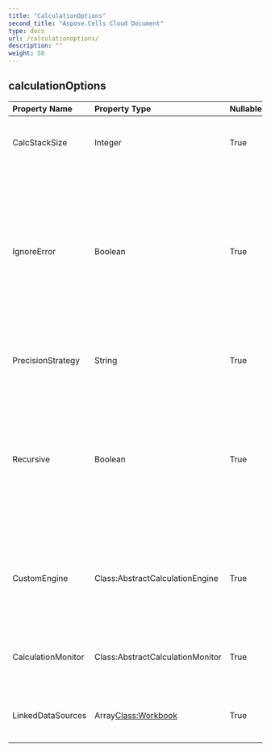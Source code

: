 ```yaml
---
title: "CalculationOptions"
second_title: "Aspose.Cells Cloud Document"
type: docs
url: /calculationoptions/
description: ""
weight: 50
---
```


## **calculationOptions**

 

| Property Name | Property Type | Nullable |  ReadOnly | DefaultValue | Description | 
| :- | :- | :- |:- |  :- | :- |
| CalcStackSize | Integer | True |  False |  | Specifies the stack size for calculating cells recursively.  |  
| IgnoreError | Boolean | True |  False |  | Indicates whether errors encountered while calculating formulas should be ignored.            The error may be unsupported function, external links, etc.            The default value is true.  |  
| PrecisionStrategy | String | True |  False |  | Specifies the strategy for processing precision of calculation.  |  
| Recursive | Boolean | True |  False |  | Indicates whether calculate the dependent cells recursively when calculating one cell and it depends on other cells.            The default value is true.  |  
| CustomEngine | Class:AbstractCalculationEngine | True |  False |  | The custom formula calculation engine to extend the default calculation engine of Aspose.Cells.  |  
| CalculationMonitor | Class:AbstractCalculationMonitor | True |  False |  | The monitor for user to track the progress of formula calculation.  |  
| LinkedDataSources | Array<Class:Workbook> | True |  False |  | Specifies the data sources for external links used in formulas.  |  

